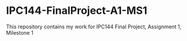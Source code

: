 # IPC144-FinalProject-A1-MS1
This repository contains my work for IPC144 Final Project, Assignment 1, Milestone 1
